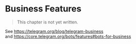 # Business Features

> This chapter is not yet written.

See https://telegram.org/blog/telegram-business  
and https://core.telegram.org/bots/features#bots-for-business